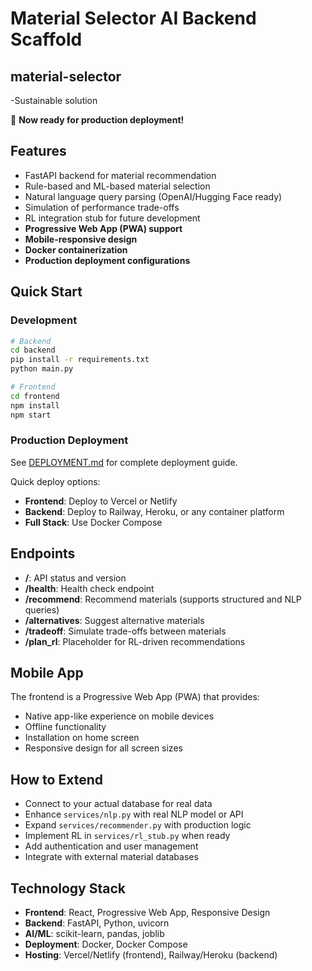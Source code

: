 # Material Selector AI Backend Scaffold
## material-selector 
-Sustainable solution

🚀 **Now ready for production deployment!**

## Features

- FastAPI backend for material recommendation
- Rule-based and ML-based material selection
- Natural language query parsing (OpenAI/Hugging Face ready)
- Simulation of performance trade-offs
- RL integration stub for future development
- **Progressive Web App (PWA) support**
- **Mobile-responsive design**
- **Docker containerization**
- **Production deployment configurations**

## Quick Start

### Development
```bash
# Backend
cd backend
pip install -r requirements.txt
python main.py

# Frontend
cd frontend
npm install
npm start
```

### Production Deployment
See [DEPLOYMENT.md](DEPLOYMENT.md) for complete deployment guide.

Quick deploy options:
- **Frontend**: Deploy to Vercel or Netlify
- **Backend**: Deploy to Railway, Heroku, or any container platform
- **Full Stack**: Use Docker Compose

## Endpoints

- **/**: API status and version
- **/health**: Health check endpoint
- **/recommend**: Recommend materials (supports structured and NLP queries)
- **/alternatives**: Suggest alternative materials
- **/tradeoff**: Simulate trade-offs between materials
- **/plan_rl**: Placeholder for RL-driven recommendations

## Mobile App

The frontend is a Progressive Web App (PWA) that provides:
- Native app-like experience on mobile devices
- Offline functionality
- Installation on home screen
- Responsive design for all screen sizes

## How to Extend

- Connect to your actual database for real data
- Enhance `services/nlp.py` with real NLP model or API
- Expand `services/recommender.py` with production logic
- Implement RL in `services/rl_stub.py` when ready
- Add authentication and user management
- Integrate with external material databases

## Technology Stack

- **Frontend**: React, Progressive Web App, Responsive Design
- **Backend**: FastAPI, Python, uvicorn
- **AI/ML**: scikit-learn, pandas, joblib
- **Deployment**: Docker, Docker Compose
- **Hosting**: Vercel/Netlify (frontend), Railway/Heroku (backend)

 
